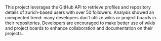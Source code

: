 This project leverages the GitHub API to retrieve profiles and repository details of zurich-based users with over 50 followers.
Analysis showed an unexpected trend: many developers don’t utilize wikis or project boards in their repositories.
Developers are encouraged to make better use of wikis and project boards to enhance collaboration and documentation on their projects.
